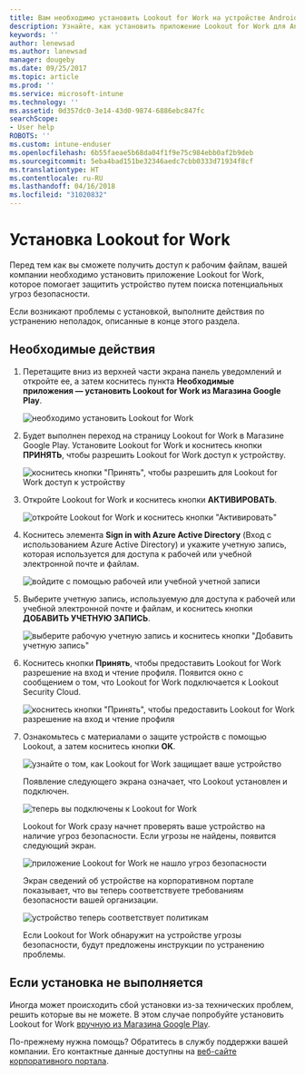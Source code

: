 ```yaml
---
title: Вам необходимо установить Lookout for Work на устройстве Android | Документы Майкрософт
description: Узнайте, как установить приложение Lookout for Work для Android.
keywords: ''
author: lenewsad
ms.author: lanewsad
manager: dougeby
ms.date: 09/25/2017
ms.topic: article
ms.prod: ''
ms.service: microsoft-intune
ms.technology: ''
ms.assetid: 0d357dc0-3e14-43d0-9874-6886ebc847fc
searchScope:
- User help
ROBOTS: ''
ms.custom: intune-enduser
ms.openlocfilehash: 6b55faeae5b68da04f1f9e75c984ebb0af2b9deb
ms.sourcegitcommit: 5eba4bad151be32346aedc7cbb0333d71934f8cf
ms.translationtype: HT
ms.contentlocale: ru-RU
ms.lasthandoff: 04/16/2018
ms.locfileid: "31020832"
---
```

# <a name="install-lookout-for-work"></a>Установка Lookout for Work

Перед тем как вы сможете получить доступ к рабочим файлам, вашей компании необходимо установить приложение Lookout for Work, которое помогает защитить устройство путем поиска потенциальных угроз безопасности.

Если возникают проблемы с установкой, выполните действия по устранению неполадок, описанные в конце этого раздела.

## <a name="what-you-need-to-do"></a>Необходимые действия

1. Перетащите вниз из верхней части экрана панель уведомлений и откройте ее, а затем коснитесь пункта **Необходимые приложения — установить Lookout for Work из Магазина Google Play**.

   ![необходимо установить Lookout for Work](./media/lookout-required-app-install-android.png)

2. Будет выполнен переход на страницу Lookout for Work в Магазине Google Play. Установите Lookout for Work и коснитесь кнопки **ПРИНЯТЬ**, чтобы разрешить Lookout for Work доступ к устройству.

   ![коснитесь кнопки "Принять", чтобы разрешить для Lookout for Work доступ к устройству](./media/lookout-accept-store-permissions-android.png)

3. Откройте Lookout for Work и коснитесь кнопки **АКТИВИРОВАТЬ**.

   ![откройте Lookout for Work и коснитесь кнопки "Активировать"](./media/lookout-activate-button-android.png)

4. Коснитесь элемента **Sign in with Azure Active Directory** (Вход с использованием Azure Active Directory) и укажите учетную запись, которая используется для доступа к рабочей или учебной электронной почте и файлам.

   ![войдите с помощью рабочей или учебной учетной записи](./media/lookout-sign-in-azure-android.png)

5. Выберите учетную запись, используемую для доступа к рабочей или учебной электронной почте и файлам, и коснитесь кнопки **ДОБАВИТЬ УЧЕТНУЮ ЗАПИСЬ**.

   ![выберите рабочую учетную запись и коснитесь кнопки "Добавить учетную запись"](./media/lookout-pick-account-android.png)

6. Коснитесь кнопки **Принять**, чтобы предоставить Lookout for Work разрешение на вход и чтение профиля. Появится окно с сообщением о том, что Lookout for Work подключается к Lookout Security Cloud.

   ![коснитесь кнопки "Принять", чтобы предоставить Lookout for Work разрешение на вход и чтение профиля](./media/lookout-needs-permission-to-view-profile-android.png)

7. Ознакомьтесь с материалами о защите устройств с помощью Lookout, а затем коснитесь кнопки **ОK**.

   ![узнайте о том, как Lookout for Work защищает ваше устройство](./media/lookout-how-it-protects-your-device-android.png)

   Появление следующего экрана означает, что Lookout установлен и подключен.

   ![теперь вы подключены к Lookout for Work](./media/lookout-you-are-now-connected-android.png)

   Lookout for Work сразу начнет проверять ваше устройство на наличие угроз безопасности. Если угрозы не найдены, появится следующий экран.

   ![приложение Lookout for Work не нашло угроз безопасности](./media/lookout-scan-no-threats-found-android.png)

   Экран сведений об устройстве на корпоративном портале показывает, что вы теперь соответствуете требованиям безопасности вашей организации.

    ![устройство теперь соответствует политикам](./media/mtd-device-now-compliant-android.png)

   Если Lookout for Work обнаружит на устройстве угрозы безопасности, будут предложены инструкции по устранению проблемы.

## <a name="if-the-installation-doesnt-work"></a>Если установка не выполняется

Иногда может происходить сбой установки из-за технических проблем, решить которые вы не можете. В этом случае попробуйте установить Lookout for Work [вручную из Магазина Google Play](https://play.google.com/store/apps/details?id=com.lookout.enterprise).


По-прежнему нужна помощь? Обратитесь в службу поддержки вашей компании. Его контактные данные доступны на [веб-сайте корпоративного портала](https://portal.manage.microsoft.com#HelpDeskDialog).

